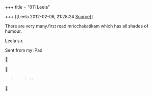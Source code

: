 +++
title = "011 Leela"

+++
[[Leela	2012-02-06, 21:28:24 [Source](https://groups.google.com/g/bvparishat/c/bGxE4ZjKQYo)]]



There are very many.first read mricchakatikam which has all shades of humour.

Leela s.r.  
  
Sent from my iPad





> 
> > --  
> > 



